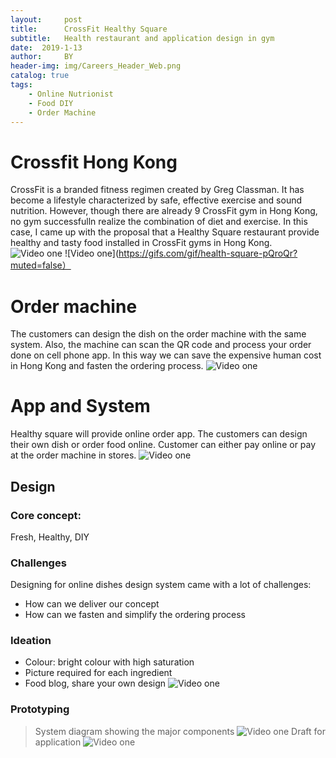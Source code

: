 ```yaml
---
layout:     post
title:      CrossFit Healthy Square
subtitle:   Health restaurant and application design in gym
date:  2019-1-13
author:     BY
header-img: img/Careers_Header_Web.png
catalog: true
tags:
    - Online Nutrionist
    - Food DIY
    - Order Machine
---
```

# Crossfit Hong Kong
CrossFit is a branded fitness regimen created by Greg Classman. It has become a lifestyle characterized by safe, effective exercise and sound nutrition. However, though there are already 9 CrossFit gym in Hong Kong, no gym successfulln realize the combination of diet and exercise.
In this case, I came up with the proposal that a Healthy Square restaurant provide healthy and tasty food installed in CrossFit gyms in Hong Kong. 
![Video one](http://wxintian.github.io/img/gif.gif)
![Video one](https://gifs.com/gif/health-square-pQroQr?muted=false）

# Order machine 
The customers can design the dish on the order machine with the same system. Also, the machine can scan the QR code and process your order done on cell phone app. In this way we can save the expensive human cost in Hong Kong and fasten the ordering process.
![Video one](http://wxintian.github.io/img/gif3.gif)

# App and System
Healthy square will provide online order app. The customers can design their own dish or order food online. Customer can either pay online or pay at the order machine in stores.
![Video one](http://wxintian.github.io/img/gif2.gif)

## Design
### Core concept:
Fresh, Healthy, DIY

### Challenges
Designing for online dishes design system came with a lot of challenges:
- How can we deliver our concept
- How can we fasten and simplify the ordering process

### Ideation
- Colour: bright colour with high saturation
- Picture required for each ingredient
- Food blog, share your own design
![Video one](http://wxintian.github.io/img/gif4.gif)

### Prototyping
> System diagram showing the major components 
![Video one](http://wxintian.github.io/img/导图.png)
> Draft for application 
![Video one](http://wxintian.github.io/img/微信图片_20190113061555.jpg)
